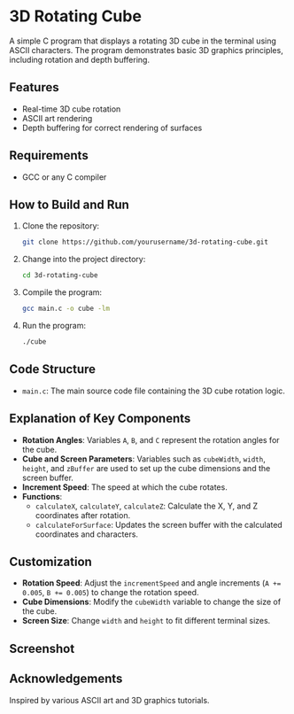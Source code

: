 # 3D Rotating Cube

A simple C program that displays a rotating 3D cube in the terminal using ASCII characters. The program demonstrates basic 3D graphics principles, including rotation and depth buffering.

## Features

- Real-time 3D cube rotation
- ASCII art rendering
- Depth buffering for correct rendering of surfaces

## Requirements

- GCC or any C compiler

## How to Build and Run

1. Clone the repository:
    ```bash
    git clone https://github.com/yourusername/3d-rotating-cube.git
    ```
2. Change into the project directory:
    ```bash
    cd 3d-rotating-cube
    ```
3. Compile the program:
    ```bash
    gcc main.c -o cube -lm
    ```
4. Run the program:
    ```bash
    ./cube
    ```

## Code Structure

- `main.c`: The main source code file containing the 3D cube rotation logic.

## Explanation of Key Components

- **Rotation Angles**: Variables `A`, `B`, and `C` represent the rotation angles for the cube.
- **Cube and Screen Parameters**: Variables such as `cubeWidth`, `width`, `height`, and `zBuffer` are used to set up the cube dimensions and the screen buffer.
- **Increment Speed**: The speed at which the cube rotates.
- **Functions**:
  - `calculateX`, `calculateY`, `calculateZ`: Calculate the X, Y, and Z coordinates after rotation.
  - `calculateForSurface`: Updates the screen buffer with the calculated coordinates and characters.

## Customization

- **Rotation Speed**: Adjust the `incrementSpeed` and angle increments (`A += 0.005`, `B += 0.005`) to change the rotation speed.
- **Cube Dimensions**: Modify the `cubeWidth` variable to change the size of the cube.
- **Screen Size**: Change `width` and `height` to fit different terminal sizes.

## Screenshot

## Acknowledgements

Inspired by various ASCII art and 3D graphics tutorials.
